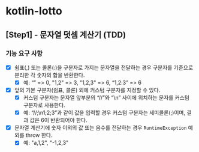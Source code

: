 # kotlin-lotto

## [Step1] - 문자열 덧셈 계산기 (TDD)
### 기능 요구 사항
- [x] 쉼표(,) 또는 콜론(:)을 구분자로 가지는 문자열을 전달하는 경우 구분자를 기준으로 분리한 각 숫자의 합을 반환한다.
  - [x] 예: “” => 0, "1,2" => 3, "1,2,3" => 6, “1,2:3” => 6
- [x] 앞의 기본 구분자(쉼표, 콜론) 외에 커스텀 구분자를 지정할 수 있다.
  - [x] 커스텀 구분자는 문자열 앞부분의 “//”와 “\n” 사이에 위치하는 문자를 커스텀 구분자로 사용한다.
  - [x] 예: “//;\n1;2;3”과 같이 값을 입력할 경우 커스텀 구분자는 세미콜론(;)이며, 결과 값은 6이 반환되어야 한다.
- [x] 문자열 계산기에 숫자 이외의 값 또는 음수를 전달하는 경우 `RuntimeException` 예외를 throw 한다.
  - [x] 예: "a,1,2", "-1,2,3"

